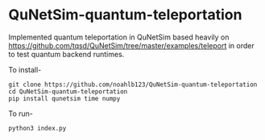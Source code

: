 # QuNetSim-quantum-teleportation
Implemented quantum teleportation in QuNetSim based heavily on https://github.com/tqsd/QuNetSim/tree/master/examples/teleport in order to test quantum backend runtimes.

To install-
```
git clone https://github.com/noahlb123/QuNetSim-quantum-teleportation
cd QuNetSim-quantum-teleportation
pip install qunetsim time numpy
```

To run-
```
python3 index.py
```
